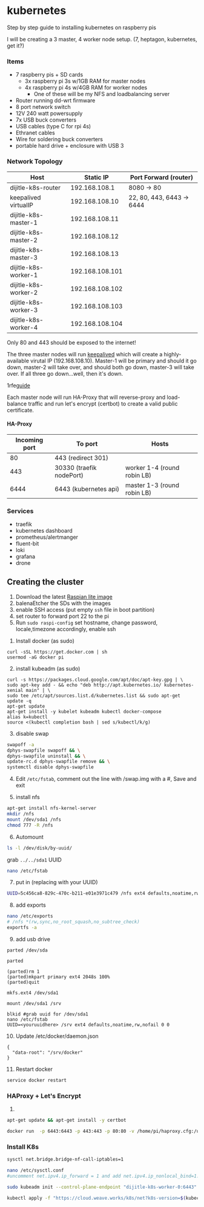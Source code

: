 # kubernetes

Step by step guide to installing kubernetes on raspberry pis

I will be creating a 3 master, 4 worker node setup. (7, heptagon, kubernetes, get it?)

### Items

- 7 raspberry pis + SD cards
  - 3x raspberry pi 3s w/1GB RAM for master nodes
  - 4x raspberry pi 4s w/4GB RAM for worker nodes
    - One of these will be my NFS and loadbalancing server
- Router running dd-wrt firmware
- 8 port network switch
- 12V 240 watt powersupply
- 7x USB buck converters
- USB cables (type C for rpi 4s)
- Ethranet cables
- Wire for soldering buck converters
- portable hard drive + enclosure with USB 3

### Network Topology

| Host                 | Static IP       | Port Forward (router)     |
| -------------------- | --------------- | ------------------------- |
| dijitle-k8s-router   | 192.168.108.1   | 8080 -> 80                |
| keepalived virtualIP | 192.168.108.10  | 22, 80, 443, 6443 -> 6444 |
| dijitle-k8s-master-1 | 192.168.108.11  |
| dijitle-k8s-master-2 | 192.168.108.12  |
| dijitle-k8s-master-3 | 192.168.108.13  |
| dijitle-k8s-worker-1 | 192.168.108.101 |
| dijitle-k8s-worker-2 | 192.168.108.102 |
| dijitle-k8s-worker-3 | 192.168.108.103 |
| dijitle-k8s-worker-4 | 192.168.108.104 |

Only 80 and 443 should be exposed to the internet!

The three master nodes will run [keepalived](https://www.keepalived.org/) which will create a highly-available virutal IP (192.168.108.10). Master-1 will be primary and should it go down, master-2 will take over, and should both go down, master-3 will take over. If all three go down...well, then it's down.

1rfe[guide](https://www.digitalocean.com/community/tutorials/how-to-set-up-highly-available-web-servers-with-keepalived-and-floating-ips-on-ubuntu-14-04)

Each master node will run HA-Proxy that will reverse-proxy and load-balance traffic and run let's encrypt (certbot) to create a valid public certificate.

#### HA-Proxy

| Incoming port | To port                  | Hosts                       |
| ------------- | ------------------------ | --------------------------- |
| 80            | 443 (redirect 301)       |                             |
| 443           | 30330 (traefik nodePort) | worker 1-4 (round robin LB) |
| 6444          | 6443 (kubernetes api)    | master 1-3 (round robin LB) |

### Services

- traefik
- kubernetes dashboard
- prometheus/alertmanger
- fluent-bit
- loki
- grafana
- drone

## Creating the cluster

1. Download the latest [Raspian lite image](https://www.raspberrypi.org/downloads/raspbian/)
2. balenaEtcher the SDs with the images
3. enable SSH access (put empty `ssh` file in boot partition)
4. set router to forward port 22 to the pi
5. Run `sudo raspi-config` set hostname, change password, locale,timezone accordingly, enable ssh

1) Install docker (as sudo)

```
curl -sSL https://get.docker.com | sh
usermod -aG docker pi
```

2. install kubeadm (as sudo)

```
curl -s https://packages.cloud.google.com/apt/doc/apt-key.gpg | \
sudo apt-key add - && echo "deb http://apt.kubernetes.io/ kubernetes-xenial main" | \
sudo tee /etc/apt/sources.list.d/kubernetes.list && sudo apt-get update -q
apt-get update
apt-get install -y kubelet kubeadm kubectl docker-compose
alias k=kubectl
source <(kubectl completion bash | sed s/kubectl/k/g)
```

3. disable swap

```bash
swapoff -a
dphys-swapfile swapoff && \
dphys-swapfile uninstall && \
update-rc.d dphys-swapfile remove && \
systemctl disable dphys-swapfile
```

4. Edit `/etc/fstab`, comment out the line with /swap.img with a #, Save and exit

5. install nfs

```bash
apt-get install nfs-kernel-server
mkdir /nfs
mount /dev/sda1 /nfs
chmod 777 -R /nfs
```

6. Automount

```bash
ls -l /dev/disk/by-uuid/
```

grab `../../sda1` UUID

```bash
nano /etc/fstab
```

7. put in (replacing with your UUID)

```bash
UUID=5c456ca8-829c-470c-b211-e01e3971c479 /nfs ext4 defaults,noatime,rw,nofail 0 0
```

8. add exports

```bash
nano /etc/exports
# /nfs *(rw,sync,no_root_squash,no_subtree_check)
exportfs -a
```

9. add usb drive

```
parted /dev/sda

parted

(parted)rm 1
(parted)mkpart primary ext4 2048s 100%
(parted)quit

mkfs.ext4 /dev/sda1

mount /dev/sda1 /srv

blkid #grab uuid for /dev/sda1
nano /etc/fstab
UUID=<youruuidhere> /srv ext4 defaults,noatime,rw,nofail 0 0
```

10. Update /etc/docker/daemon.json

```
{
  "data-root": "/srv/docker"
}
```

11. Restart docker

```bash
service docker restart
```

### HAProxy + Let's Encrypt

1.

```bash
apt-get update && apt-get install -y certbot
```

```bash
docker run  -p 6443:6443 -p 443:443 -p 80:80 -v /home/pi/haproxy.cfg:/usr/local/etc/haproxy/haproxy.cfg -v /home/pi/server.crtkey:/etc/ssl/haproxy.pem -it haproxy
```

### Install K8s

```bash
sysctl net.bridge.bridge-nf-call-iptables=1

nano /etc/sysctl.conf
#uncomment net.ipv4.ip_forward = 1 and add net.ipv4.ip_nonlocal_bind=1.

sudo kubeadm init --control-plane-endpoint "dijitle-k8s-worker-0:6443" --upload-certs
```

```bash
kubectl apply -f "https://cloud.weave.works/k8s/net?k8s-version=$(kubectl version | base64 | tr -d '\n')"
```
